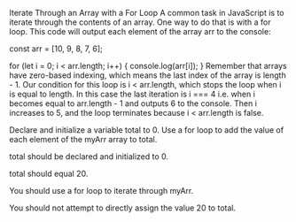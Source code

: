 Iterate Through an Array with a For Loop
A common task in JavaScript is to iterate through the contents of an array. One way to do that is with a for loop. This code will output each element of the array arr to the console:

const arr = [10, 9, 8, 7, 6];

for (let i = 0; i < arr.length; i++) {
   console.log(arr[i]);
}
Remember that arrays have zero-based indexing, which means the last index of the array is length - 1. Our condition for this loop is i < arr.length, which stops the loop when i is equal to length. In this case the last iteration is i === 4 i.e. when i becomes equal to arr.length - 1 and outputs 6 to the console. Then i increases to 5, and the loop terminates because i < arr.length is false.

Declare and initialize a variable total to 0. Use a for loop to add the value of each element of the myArr array to total.

total should be declared and initialized to 0.

total should equal 20.

You should use a for loop to iterate through myArr.

You should not attempt to directly assign the value 20 to total.